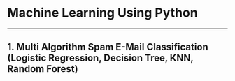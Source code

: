 # Machine Learning Using Python
--------------------------------------------------

## 1. Multi Algorithm Spam E-Mail Classification (Logistic Regression, Decision Tree, KNN, Random Forest)
